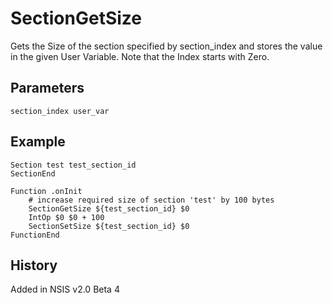# SectionGetSize

Gets the Size of the section specified by section_index and stores the value in the given User Variable. Note that the Index starts with Zero.

## Parameters

    section_index user_var

## Example

    Section test test_section_id
    SectionEnd

    Function .onInit
        # increase required size of section 'test' by 100 bytes
        SectionGetSize ${test_section_id} $0
        IntOp $0 $0 + 100
        SectionSetSize ${test_section_id} $0
    FunctionEnd

## History

Added in NSIS v2.0 Beta 4
